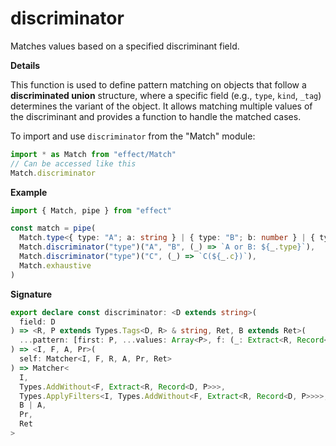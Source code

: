 # discriminator

Matches values based on a specified discriminant field.

**Details**

This function is used to define pattern matching on objects that follow a
**discriminated union** structure, where a specific field (e.g., `type`,
`kind`, `_tag`) determines the variant of the object. It allows matching
multiple values of the discriminant and provides a function to handle the
matched cases.

To import and use `discriminator` from the "Match" module:

```ts
import * as Match from "effect/Match"
// Can be accessed like this
Match.discriminator
```

**Example**

```ts
import { Match, pipe } from "effect"

const match = pipe(
  Match.type<{ type: "A"; a: string } | { type: "B"; b: number } | { type: "C"; c: boolean }>(),
  Match.discriminator("type")("A", "B", (_) => `A or B: ${_.type}`),
  Match.discriminator("type")("C", (_) => `C(${_.c})`),
  Match.exhaustive
)
```

**Signature**

```ts
export declare const discriminator: <D extends string>(
  field: D
) => <R, P extends Types.Tags<D, R> & string, Ret, B extends Ret>(
  ...pattern: [first: P, ...values: Array<P>, f: (_: Extract<R, Record<D, P>>) => B]
) => <I, F, A, Pr>(
  self: Matcher<I, F, R, A, Pr, Ret>
) => Matcher<
  I,
  Types.AddWithout<F, Extract<R, Record<D, P>>>,
  Types.ApplyFilters<I, Types.AddWithout<F, Extract<R, Record<D, P>>>>,
  B | A,
  Pr,
  Ret
>
```
